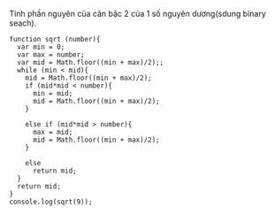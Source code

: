 Tính phần nguyên của căn bậc 2 của 1 số nguyên dương(sdung binary seach).  
```
function sqrt (number){
  var min = 0;
  var max = number;
  var mid = Math.floor((min + max)/2);;
  while (min < mid){
    mid = Math.floor((min + max)/2);
    if (mid*mid < number){
      min = mid;
      mid = Math.floor((min + max)/2);
    }

    else if (mid*mid > number){
      max = mid;
      mid = Math.floor((min + max)/2);
    }

    else
      return mid;
  }
  return mid;
}
console.log(sqrt(9));
```
